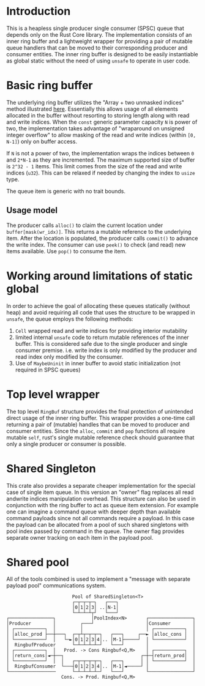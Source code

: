# Introduction

This is a heapless single producer single consumer (SPSC) queue that depends only on the Rust Core library. The implementation consists of an inner ring buffer and a lightweight wrapper for providing a pair of mutable queue handlers that can be moved to their corresponding producer and consumer entities. The inner ring buffer is designed to be easily instantiable as global static without the need of using `unsafe` to operate in user code.

# Basic ring buffer

The underlying ring buffer utilizes the "Array + two unmasked indices" method illustrated [here](https://www.snellman.net/blog/archive/2016-12-13-ring-buffers/). Essentially this allows usage of all elements allocated in the buffer without resorting to storing length along with read and write indices. When the `const` generic parameter capacity `N` is power of two, the implementation takes advantage of "wraparound on unsigned integer overflow" to allow masking of the read and write indices (within `[0, N-1]`) only on buffer access.

If `N` is not a power of two, the implementation wraps the indices between `0` and `2*N-1` as they are incremented. The maximum supported size of buffer is `2^32 - 1` items. This limit comes from the size of the read and write indices (`u32`). This can be relaxed if needed by changing the index to `usize` type.

The queue item is generic with no trait bounds.

## Usage model

The producer calls `alloc()` to claim the current location under `buffer[mask(wr_idx)]`. This returns a mutable reference to the underlying item. After the location is populated, the producer calls `commit()` to advance the write index. The consumer can use `peek()` to check (and read) new items available. Use `pop()` to consume the item.

# Working around limitations of static global

In order to achieve the goal of allocating these queues statically (without heap) and avoid requiring all code that uses the structure to be wrapped in `unsafe`, the queue employs the following methods:

1. `Cell` wrapped read and write indices for providing interior mutability
2. limited internal `unsafe` code to return mutable references of the inner buffer. This is considered safe due to the single producer and single consumer premise. i.e. write index is only modified by the producer and read index only modified by the consumer.
3. Use of `MaybeUninit` in inner buffer to avoid static initialization (not required in SPSC queues)

# Top level wrapper

The top level `RingBuf` structure provides the final protection of unintended direct usage of the inner ring buffer. This wrapper provides a one-time call returning a pair of (mutable) handles that can be moved to producer and consumer entities. Since the `alloc`, `commit` and `pop` functions all require mutable `self`, rust's single mutable reference check should guarantee that only a single producer or consumer is possible.

# Shared Singleton

This crate also provides a separate cheaper implementation for the special case of single item queue. In this version an "owner" flag replaces all read andwrite indices manipulation overhead. This structure can also be used in conjunction with the ring buffer to act as queue item extension. For example one can imagine a command queue with deeper depth than available command payloads since not all commands require a payload. In this case the payload can be allocated from a pool of such shared singletons with pool index passed by command in the queue. The owner flag provides separate owner tracking on each item in the payload pool.

# Shared pool
All of the tools combined is used to implement a "message with separate payload pool" communications system.

```
                        Pool of SharedSingleton<T>
                        ┌─┬─┬─┬─┐   ┌───┐
                        │0│1│2│3│ ..│N-1│
                        └─┴─┴─┴┬┘   └───┘
┌────────────────┐             │PoolIndex<N>       ┌────────────────┐
│Producer        │         ┌───┘                   │Consumer        │
│ ┌───────────┐  │         │                       │ ┌───────────┐  │
│ │alloc_prod ├──┼───┐  ┌─┬┴┬─┬─┬─┐   ┌───┐     ┌──► │alloc_cons │  │
│ └───────────┘  │   └─►│0│1│2│3│4│.. │M-1├─────┘  │ └───────────┘  │
│  RingbufProducer      └─┴─┴─┴─┴─┘   └───┘        │                │
│ ┌───────────┐  │   Prod. -> Cons Ringbuf<Q,M>    │ ┌───────────┐  │
│ │return_cons│◄─┼──┐                            ┌─┼─┤return_prod│  │
│ └───────────┘  │  │   ┌─┬─┬─┬─┬─┐   ┌───┐      │ │ └───────────┘  │
│  RingbufConsumer  └───┤0│1│2│3│4│.. │M-1│◄─────┘ │                │
└─────────────────      └─┴─┴─┴─┴─┘   └───┘        └────────────────┘
                    Cons. -> Prod. Ringbuf<Q,M>


```


















